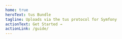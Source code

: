 ```yaml
---
home: true
heroText: tus Bundle
tagline: Uploads via the tus protocol for Symfony
actionText: Get Started →
actionLink: /guide/
---
```

